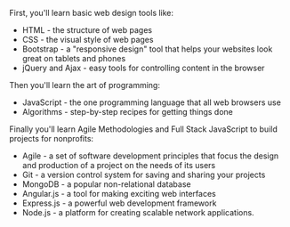 First, you'll learn basic web design tools like:


- HTML - the structure of web pages
- CSS - the visual style of web pages
- Bootstrap - a "responsive design" tool that helps your websites look great on tablets and phones
- jQuery and Ajax - easy tools for controlling content in the browser

Then you'll learn the art of programming:

- JavaScript - the one programming language that all web browsers use
- Algorithms - step-by-step recipes for getting things done

Finally you'll learn Agile Methodologies and Full Stack JavaScript to build projects for nonprofits:

- Agile - a set of software development principles that focus the design and production of a project on the needs of its users
- Git - a version control system for saving and sharing your projects
- MongoDB - a popular non-relational database
- Angular.js - a tool for making exciting web interfaces
- Express.js - a powerful web development framework
- Node.js - a platform for creating scalable network applications.